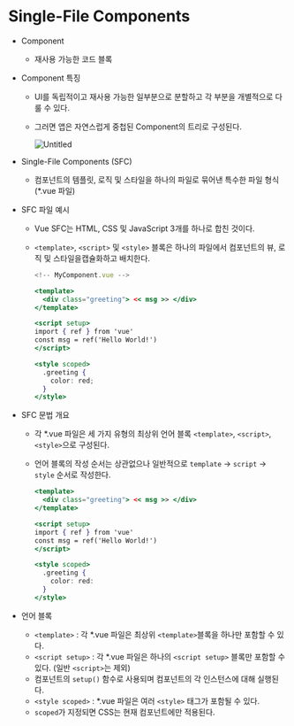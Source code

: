 # Single-File Components

- Component
    - 재사용 가능한 코드 블록
- Component 특징
    - UI를 독립적이고 재사용 가능한 일부분으로 분할하고 각 부분을 개별적으로 다룰 수 있다.
    - 그러면 앱은 자연스럽게 중첩된 Component의 트리로 구성된다.
        
        ![Untitled](/images/Single-File%20Components/Untitled.png)
        
- Single-File Components (SFC)
    - 컴포넌트의 템플릿, 로직 및 스타일을 하나의 파일로 묶어낸 특수한 파일 형식(*.vue 파일)
- SFC 파일 예시
    - Vue SFC는 HTML, CSS 및 JavaScript 3개를 하나로 합친 것이다.
    - `<template>`, `<script>` 및 `<style>` 블록은 하나의 파일에서 컴포넌트의 뷰, 로직 및 스타일을캡슐화하고 배치한다.
        
        ```jsx
        <!-- MyComponent.vue -->
        
        <template>
          <div class="greeting"> << msg >> </div>
        </template>
        
        <script setup>
        import { ref } from 'vue'
        const msg = ref('Hello World!')
        </script>
        
        <style scoped>
          .greeting {
            color: red;
          }
        </style>
        ```
        
- SFC 문법 개요
    - 각 *.vue 파일은 세 가지 유형의 최상위 언어 블록 `<template>`, `<script>`, `<style>`으로 구성된다.
    - 언어 블록의 작성 순서는 상관없으나 일반적으로 `template` → `script` → `style` 순서로 작성한다.
        
        ```jsx
        <template>
          <div class="greeting"> << msg >> </div>
        </template>
        
        <script setup>
        import { ref } from 'vue'
        const msg = ref('Hello World!')
        </script>
        
        <style scoped>
          .greeting {
        	color: red:
          }
        </style>
        ```
        
- 언어 블록
    - `<template>` : 각 *.vue 파일은 최상위 `<template>`블록을 하나만 포함할 수 있다.
    - `<script setup>` : 각 *.vue 파일은 하나의 `<script setup>` 블록만 포함할 수 있다. (일반 `<script>`는 제외)
    - 컴포넌트의 `setup()` 함수로 사용되며 컴포넌트의 각 인스턴스에 대해 실행된다.
    - `<style scoped>` : *.vue 파일은 여러 `<style>` 태그가 포함될 수 있다.
    - `scoped`가 지정되면 CSS는 현재 컴포넌트에만 적용된다.
